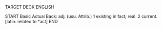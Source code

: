 TARGET DECK
ENGLISH

START
Basic
Actual
Back: adj. (usu. Attrib.) 1 existing in fact; real. 2 current. [latin: related to *act]
END
